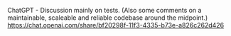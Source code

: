 ChatGPT - Discussion mainly on tests. (Also some comments on a maintainable, scaleable and reliable codebase around the midpoint.)
    https://chat.openai.com/share/bf20298f-11f3-4335-b73e-a826c262d426
